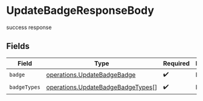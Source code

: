 # UpdateBadgeResponseBody

success response


## Fields

| Field                                                                                         | Type                                                                                          | Required                                                                                      | Description                                                                                   |
| --------------------------------------------------------------------------------------------- | --------------------------------------------------------------------------------------------- | --------------------------------------------------------------------------------------------- | --------------------------------------------------------------------------------------------- |
| `badge`                                                                                       | [operations.UpdateBadgeBadge](../../../sdk/models/operations/updatebadgebadge.md)             | :heavy_check_mark:                                                                            | N/A                                                                                           |
| `badgeTypes`                                                                                  | [operations.UpdateBadgeBadgeTypes](../../../sdk/models/operations/updatebadgebadgetypes.md)[] | :heavy_check_mark:                                                                            | N/A                                                                                           |